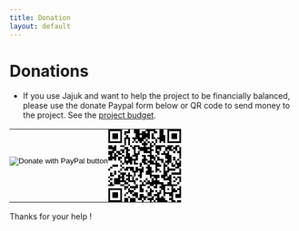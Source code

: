 ```yaml
---
title: Donation
layout: default
---
```


# Donations

* If you use Jajuk and want to help the project to be financially balanced, please use the donate Paypal form below or QR code to send money to the project. See the [project budget](/budget.html).

<table style="border:none;">
<tr>
<td style="border:none;vertical-align:middle;padding:0px">
<form action="https://www.paypal.com/cgi-bin/webscr" method="post" target="_top"><input type="hidden" name="cmd" value="_donations" /><input type="hidden" name="business" value="6VHQC74K3S4DJ" /><input type="hidden" name="currency_code" value="EUR" /><input type="image" src="https://www.paypalobjects.com/en_US/i/btn/btn_donate_SM.gif" border="0" name="submit" title="PayPal - The safer, easier way to pay online!" alt="Donate with PayPal button" /><img alt="" border="0" src=" https://www.paypal.com/en_FR/i/scr/pixel.gif" width="1" height="1" /></form>
</td>
<td style="border:none;vertical-align:middle;padding:0px">
<img src="data:image/png;base64,iVBORw0KGgoAAAANSUhEUgAAAIAAAACACAYAAADDPmHLAAAEX
UlEQVR4nO2Ty5IkIQwD+/9/evc2h3kYWchUVXc6ghNgSSZ5vV6vf5OrU+q9ae2JrBP3QgsA
UoN2+0/7AoCm9scCkKqq5/QwXe3qnOPF1a7upQoAAAAAAAAAAGAFQGLQ04FUjzur0kv4VO+
52Rf3AAAAAAAATgFQ9XdqI/htAEh8JgAAAAAAAAAAgLsDEDIdX5WW6iPh94JZAgAAAECppf
pI+L1gln8fdCsRKNE/NWi17upr4QUAOtpP9LXwAgAd7Sf6WngBgI72E30tvGjG3OUOSd2r9
K7cm8g9tAAAAAAgvjeRe2T9UBwudxBp7RPQPqEAAAAOCwLArQoAPh0AdRCrIVVnnSF1vDha
E3lUXy58qXvfzgEAAABAJM/bAZB4SNeYes8d2ETukz068C00AAAAAAAAAOBDAXDNJO4l+rs
+Nn6MlCfl2fHR8QIAAKCbAYA3BODkUDp76pA6e6r/afBP5GlkBQAAAAAAAAAAiD3kyYG5PT
q1C2nzQY7mAQChAGAjUMMIAFwBQMK0LLbRMzEkF3bnnlsngAAAAAAAAPhauuDJh1TDukNJg
aPOxPU1oQcAewMDAAAAANn0TkAAuBgAVcAV3wnfBaXT3/XsZnE9V+caewAAAADwuQCU6mZN
PLLaX/XVGVja14R2pVHql13MAgAAAICGj4R2pVHql13MAoAPB+BPsUVYd2+yx+rsycdy98p
VOgsUAAAAADwVADecGny6Oo8wcS8BmKsn+5oOdGUBgOBrOtCVBQCCr+lAVxYACL4SwTsmZW
NmONXLyufug3Rq4jPJ86suJQoA1gUAAHAdAOkHX5l2H3YSItfjxL1Oz5BPAHA9Ttzr9ASAx
TkAkHwCgOtx4l6nZ8RnebIwou6lygneGVBi0Gr/RLadAgAAAAC3/1sDkHpkN5DTv+NjwnOi
XD0XWgAIek4UAPxyT+3f8THhOVEA8Ms9tX/Hx4TnRN0WgMSgO3uqvgpR6vESg07nTsEIAEI
BAAC8LwCnB6T26eypvtxygXMA6PRXsy68AUCnz0oDAADgWQBEmgwYUx/hxCM7eVzt058JAB
b9q3MAAABWj1VPAACAcwC4wRMrodHxPLGX8KmW63nRBwAAAADsvccDMBG8E8IZkjvYNHxTH
2FyXj/eVT5400CdAgAAAAAAAIBve/smU6YHwh19hES/CwADAAAAgEieRwJQ7g6UM0w3rAtx
Ao5O7sRHc+8BgODRydPJDQAAAAAAcBEA7qDdQO7e7rkrBp3w5UKlngMAoQAAAD4DgFQlBp1
4vCsH7fbvVOITAoDgGQCaBQAAAABm/06NA5AQ6ARw99IQXwmfuzbyAcDKFwAAAACkAAiZlr
y4A5t4PFXvtC8AaGqlZuTMBAAAAAAA4OEAJAZReTSHYD9CwpdbAPCLR3MIAAAAAGAbSRlzA
qT6O9op4Fz4QhABAAAAgKUNAILRag8AbgbAxHJDJAZWaafuTcKQAmKhAQA79wAAAB4NwH9I
Iqrm143ztQAAAABJRU5ErkJggg==">
</td>
</tr>
</table>


Thanks for your help !

